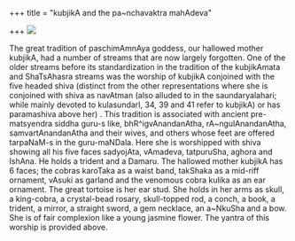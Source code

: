 +++
title = "kubjikA and the pa~nchavaktra mahAdeva"

+++
[![](https://i2.wp.com/photos1.blogger.com/blogger/2010/410/320/kubjikA1.jpg)](http://photos1.blogger.com/blogger/2010/410/1600/kubjikA1.jpg)

The great tradition of paschimAmnAya goddess, our hallowed mother
kubjikA, had a number of streams that are now largely forgotten. One of
the older streams before its standardization in the tradition of the
kubjikAmata and ShaTsAhasra streams was the worship of kubjikA conjoined
with the five headed shiva (distinct from the other representations
where she is conjoined with shiva as navAtman (also alluded to in the
saundaryalahari; while mainly devoted to kulasundarI, 34, 39 and 41
refer to kubjikA) or has paramashiva above her) . This tradition is
associated with ancient pre-matsyendra siddha guru-s like,
bhR^igvAnandanAtha, rA\~ngulAnandanAtha, samvartAnandanAtha and their
wives, and others whose feet are offered tarpaNaM-s in the guru-maNDala.
Here she is worshipped with shiva showing all his five faces sadyojAta,
vAmadeva, tatpuruSha, aghora and IshAna. He holds a trident and a
Damaru. The hallowed mother kubjikA has 6 faces; the cobras karoTaka as
a waist band, takShaka as a mid-riff ornament, vAsuki as garland and the
venomous cobra kulika as an ear ornament. The great tortoise is her ear
stud. She holds in her arms as skull, a king-cobra, a crystal-bead
rosary, skull-topped rod, a conch, a book, a trident, a mirror, a
straight sword, a gem necklace, an a\~NkuSha and a bow. She is of fair
complexion like a young jasmine flower. The yantra of this worship is
provided above.
